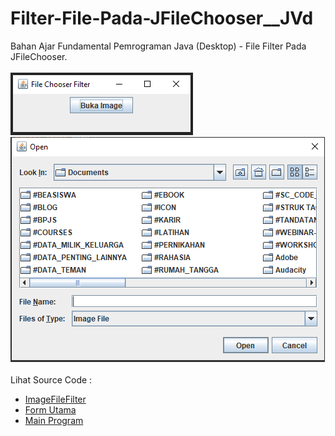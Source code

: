 # Filter-File-Pada-JFileChooser__JVd
Bahan Ajar Fundamental Pemrograman Java (Desktop) - File Filter Pada JFileChooser.<br><br>
<img src="https://github.com/RizkyKhapidsyah/Filter-File-Pada-JFileChooser__JVd/blob/master/result/001.PNG">
<img src="https://github.com/RizkyKhapidsyah/Filter-File-Pada-JFileChooser__JVd/blob/master/result/002.PNG"><br><br>
Lihat Source Code :<br>
- <a href="https://github.com/RizkyKhapidsyah/Filter-File-Pada-JFileChooser__JVd/blob/master/src/com/rk/ffpjfc/ImageFileFilter.java">ImageFileFilter</a><br>
- <a href="https://github.com/RizkyKhapidsyah/Filter-File-Pada-JFileChooser__JVd/blob/master/src/com/rk/ffpjfc/Form_Utama.java">Form Utama</a><br>
- <a href="https://github.com/RizkyKhapidsyah/Filter-File-Pada-JFileChooser__JVd/blob/master/src/Main.java">Main Program</a>
